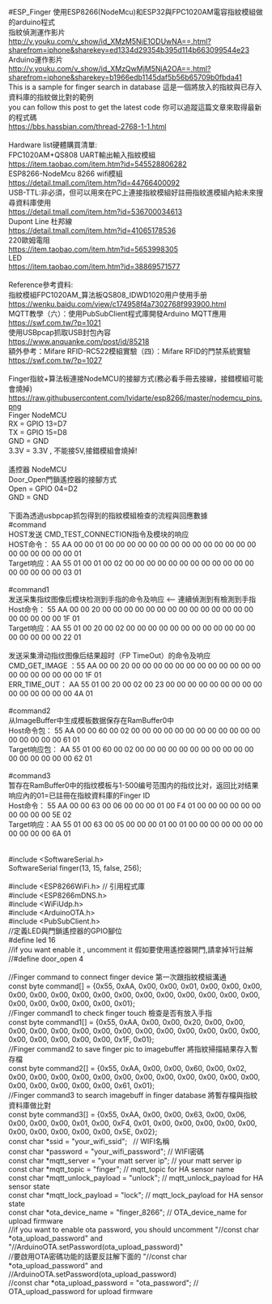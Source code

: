 #ESP_Finger 使用ESP8266(NodeMcu)和ESP32與FPC1020AM電容指紋模組做的arduino程式
<br>
指紋偵測運作影片<br>
http://v.youku.com/v_show/id_XMzM5NjE1ODUwNA==.html?sharefrom=iphone&sharekey=ed1334d29354b395d114b663099544e23<br>
Arduino運作影片<br>
http://v.youku.com/v_show/id_XMzQwMjM5NjA2OA==.html?sharefrom=iphone&sharekey=b1966edb1145daf5b56b65709b0fbda41<br>
  This is a sample for finger search in database 這是一個將放入的指紋與已存入資料庫的指紋做比對的範例<br>
  you can follow this post to get the latest code 你可以追蹤這篇文章來取得最新的程式碼<br>
  https://bbs.hassbian.com/thread-2768-1-1.html<br>
  <br>
  Hardware list硬體購買清單:<br>
  FPC1020AM+QS808 UART輸出輸入指紋模組<br>
  https://item.taobao.com/item.htm?id=545528806282<br>
  ESP8266-NodeMcu 8266 wifi模組<br>
  https://detail.tmall.com/item.htm?id=44766400092<br>
  USB-TTL:非必須，但可以用來在PC上連接指紋模組好註冊指紋進模組內給未來搜尋資料庫使用<br>
  https://detail.tmall.com/item.htm?id=536700034613<br>
  Dupont Line 杜邦線<br>
  https://detail.tmall.com/item.htm?id=41065178536<br>
  220歐姆電阻<br>
  https://item.taobao.com/item.htm?id=5653998305<br>
  LED<br>
  https://item.taobao.com/item.htm?id=38869571577<br>
  <br>
  Reference參考資料:<br>
  指紋模組FPC1020AM_算法板QS808_IDWD1020用户使用手册<br>
  https://wenku.baidu.com/view/c174958f4a7302768f993900.html<br>
  MQTT教學（六）：使用PubSubClient程式庫開發Arduino MQTT應用<br>
  https://swf.com.tw/?p=1021<br>
  使用USBpcap抓取USB封包內容<br>
  https://www.anquanke.com/post/id/85218<br>
  額外參考：Mifare RFID-RC522模組實驗（四）：Mifare RFID的門禁系統實驗<br>
  https://swf.com.tw/?p=1027<br>
  <br>
  Finger指紋+算法板連接NodeMCU的接腳方式(務必看手冊去接線，接錯模組可能會燒掉)<br>
  https://raw.githubusercontent.com/lvidarte/esp8266/master/nodemcu_pins.png<br>
  Finger   NodeMCU<br>
  RX     = GPIO 13=D7<br>
  TX     = GPIO 15=D8<br>
  GND    = GND<br>
  3.3V   = 3.3V , 不能接5V,接錯模組會燒掉!<br>
  <br>
  遙控器   NodeMCU<br>
  Door_Open門鎖遙控器的接腳方式<br>
  Open   = GPIO 04=D2<br>
  GND    = GND<br>
  <br>
  下面為透過usbpcap抓包得到的指紋模組檢查的流程與回應數據<br>
  #command<br>
  HOST发送 CMD_TEST_CONNECTION指令及模块的响应<br>
  HOST命令：  55 AA 00 00 01 00 00 00 00 00 00 00 00 00 00 00 00 00 00 00 00 00 00 00 00 01<br>
  Target响应：AA 55 01 00 01 00 02 00 00 00 00 00 00 00 00 00 00 00 00 00 00 00 00 00 03 01<br>
  <br>
  #command1<br>
  发送采集指纹图像后模块检测到手指的命令及响应   <-- 連續偵測到有檢測到手指<br>
  Host命令：  55 AA 00 00 20 00 00 00 00 00 00 00 00 00 00 00 00 00 00 00 00 00 00 00 1F 01<br>
  Target响应：AA 55 01 00 20 00 02 00 00 00 00 00 00 00 00 00 00 00 00 00 00 00 00 00 22 01<br>
  <br>
  发送采集滑动指纹图像后结果超时（FP TimeOut）的命令及响应<br>
  CMD_GET_IMAGE ：55 AA 00 00 20 00 00 00 00 00 00 00 00 00 00 00 00 00 00 00 00 00 00 00 1F 01<br>
  ERR_TIME_OUT：  AA 55 01 00 20 00 02 00 23 00 00 00 00 00 00 00 00 00 00 00 00 00 00 00 4A 01<br>
  <br>
  #command2<br>
  从ImageBuffer中生成模板数据保存在RamBuffer0中<br>
  Host命令包：  55 AA 00 00 60 00 02 00 00 00 00 00 00 00 00 00 00 00 00 00 00 00 00 00 61 01<br>
  Target响应包：  AA 55 01 00 60 00 02 00 00 00 00 00 00 00 00 00 00 00 00 00 00 00 00 00 62 01<br>
  <br>
  #command3<br>
  暂存在RamBuffer0中的指纹模板与1-500编号范围内的指纹比对，返回比对结果 响应內的01=已註冊在指紋資料庫的Finger ID<br>
  Host命令： 55 AA 00 00 63 00 06 00 00 00 01 00 F4 01 00 00 00 00 00 00 00 00 00 00 5E 02<br>
  Target响应：AA 55 01 00 63 00 05 00 00 00 01 00 01 00 00 00 00 00 00 00 00 00 00 00 6A 01<br>
  <br>
<br>
#include <SoftwareSerial.h><br>
SoftwareSerial finger(13, 15, false, 256);<br>
<br>
#include <ESP8266WiFi.h>      // 引用程式庫<br>
#include <ESP8266mDNS.h><br>
#include <WiFiUdp.h><br>
#include <ArduinoOTA.h><br>
#include <PubSubClient.h><br>
//定義LED與門鎖遙控器的GPIO腳位<br>
#define led 16<br>
//if you want enable it , uncomment it 假如要使用遙控器開門,請拿掉1行註解<br>
//#define door_open 4<br>
<br>
//Finger command to connect finger device 第一次跟指紋模組溝通<br>
const byte command[] = {0x55, 0xAA, 0x00, 0x00, 0x01, 0x00, 0x00, 0x00, 0x00, 0x00, 0x00, 0x00, 0x00, 0x00, 0x00, 0x00, 0x00, 0x00, 0x00, 0x00, 0x00, 0x00, 0x00, 0x00, 0x00, 0x01};<br>
//Finger command1 to check finger touch 檢查是否有放入手指<br>
const byte command1[] = {0x55, 0xAA, 0x00, 0x00, 0x20, 0x00, 0x00, 0x00, 0x00, 0x00, 0x00, 0x00, 0x00, 0x00, 0x00, 0x00, 0x00, 0x00, 0x00, 0x00, 0x00, 0x00, 0x00, 0x00, 0x1F, 0x01};<br>
//Finger command2 to save finger pic to imagebuffer 將指紋掃描結果存入暫存檔<br>
const byte command2[] = {0x55, 0xAA, 0x00, 0x00, 0x60, 0x00, 0x02, 0x00, 0x00, 0x00, 0x00, 0x00, 0x00, 0x00, 0x00, 0x00, 0x00, 0x00, 0x00, 0x00, 0x00, 0x00, 0x00, 0x00, 0x61, 0x01};<br>
//Finger command3 to search imagebuff in finger database 將暫存檔與指紋資料庫做比對<br>
const byte command3[] = {0x55, 0xAA, 0x00, 0x00, 0x63, 0x00, 0x06, 0x00, 0x00, 0x00, 0x01, 0x00, 0xF4, 0x01, 0x00, 0x00, 0x00, 0x00, 0x00, 0x00, 0x00, 0x00, 0x00, 0x00, 0x5E, 0x02};<br>
const char *ssid =  "your_wifi_ssid";    // WIFI名稱<br>
const char *password =  "your_wifi_password";     // WIFI密碼<br>
const char *mqtt_server = "your matt server ip"; // your matt server ip<br>
const char *mqtt_topic =  "finger";     // mqtt_topic for HA sensor name<br>
const char *mqtt_unlock_payload =  "unlock";     // mqtt_unlock_payload for HA sensor state<br>
const char *mqtt_lock_payload =  "lock";     // mqtt_lock_payload for HA sensor state<br>
const char *ota_device_name =  "finger_8266";     // OTA_device_name for upload firmware<br>
//if you want to enable ota password, you should uncomment "//const char *ota_upload_password" and "//ArduinoOTA.setPassword(ota_upload_password)"<br>
//要啟用OTA密碼功能的話要反註解下面的  "//const char *ota_upload_password" and //ArduinoOTA.setPassword(ota_upload_password)<br>
//const char *ota_upload_password =  "ota_password";     // OTA_upload_password for upload firmware<br>

